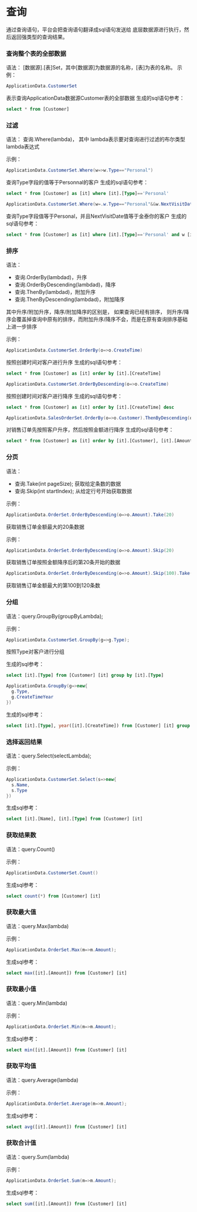 # 查询

通过查询语句，平台会把查询语句翻译成sql语句发送给 底层数据源进行执行，然后返回强类型的查询结果。

### 查询整个表的全部数据

语法：
[数据源].[表]Set，其中[数据源]为数据源的名称，[表]为表的名称。
示例：
```csharp
ApplicationData.CustomerSet
```
表示查询ApplicationData数据源Customer表的全部数据
生成的sql语句参考：
```sql
select * from [Customer]
```

### 过滤

语法：
查询.Where(lambda)， 其中 lambda表示要对查询进行过滤的布尔类型lambda表达式

示例：
```csharp
ApplicationData.CustomerSet.Where(w=>w.Type=="Personal")
```
查询Type字段的值等于Personnal的客户
生成的sql语句参考：
```sql
select * from [Customer] as [it] where [it].[Type]=='Personal'
```

```csharp
ApplicationData.CustomerSet.Where(w=.w.Type=="Personal"&&w.NextVisitDate==DateTime.Today)
```
查询Type字段值等于Personal，并且NextVisitDate值等于金泰你的客户
生成的sql语句参考：
```sql
select * from [Customer] as [it] where [it].[Type]=='Personal' and w [it]NextVisitDate==convert(getdate() as date)
```

### 排序

语法：
- 查询.OrderBy(lambdad)，升序
- 查询.OrderByDescending(lambdad)，降序
- 查询.ThenBy(lambdad)，附加升序
- 查询.ThenByDescending(lambdad)，附加降序

其中升序/附加升序，降序/附加降序的区别是， 如果查询已经有排序， 则升序/降序会覆盖掉查询中原有的排序，而附加升序/降序不会，而是在原有查询排序基础上进一步排序

示例：
```csharp
ApplicationData.CustomerSet.OrderBy(o=>o.CreateTime)
```
按照创建时间对客户进行升序
生成的sql语句参考：
```sql
select * from [Customer] as [it] order by [it].[CreateTime]
```

```csharp
ApplicationData.CustomerSet.OrderByDescending(o=>o.CreateTime)
```
按照创建时间对客户进行降序
生成的sql语句参考：
```sql
select * from [Customer] as [it] order by [it].[CreateTime] desc
```

```csharp
ApplicationData.SalesOrderSet.OrderBy(o=>o.Customer).ThenByDescending(o=>o.Amount)
```
对销售订单先按照客户升序，然后按照金额进行降序
生成的sql语句参考：
```sql
select * from [Customer] as [it] order by [it].[Customer], [it].[Amount] desc
```

### 分页

语法：
- 查询.Take(int pageSize); 获取给定条数的数据
- 查询.Skip(int startIndex); 从给定行号开始获取数据

示例：
```csharp
ApplicationData.OrderSet.OrderByDescending(o=>o.Amount).Take(20)
```
获取销售订单金额最大的20条数据

示例：
```csharp
ApplicationData.OrderSet.OrderByDescending(o=>o.Amount).Skip(20)
```
获取销售订单按照金额降序后的第20条开始的数据

```csharp
ApplicationData.OrderSet.OrderByDescending(o=>o.Amount).Skip(100).Take(20)
```
获取销售订单金额最大的第100到120条数

### 分组

语法：query.GroupBy(groupByLambda);

示例：
```csharp
ApplicationData.CustomerSet.GroupBy(g=>g.Type);
```
按照Type对客户进行分组

生成的sql参考：
```sql
select [it].[Type] from [Customer] [it] group by [it].[Type]
```

```csharp
ApplicationData.GroupBy(g=>new{
  g.Type,
  g.CreateTimeYear
})
```
生成的sql参考：
```sql
select [it].[Type], year([it].[CreateTime]) from [Customer] [it] group by [it].[Type], year([it].[CreateTime])
```
### 选择返回结果

语法：query.Select(selectLambda);

示例：
```csharp
ApplicationData.CustomerSet.Select(s=>new{
  s.Name,
  s.Type
})
```
生成sql参考：
```sql
select [it].[Name], [it].[Type] from [Customer] [it]
```

### 获取结果数

语法：query.Count()

示例：
```csharp
ApplicationData.CustomerSet.Count()
```
生成sql参考：
```sql
select count(*) from [Customer] [it]
```

### 获取最大值

语法：query.Max(lambda)

示例：
```csharp
ApplicationData.OrderSet.Max(m=>m.Amount);
```

生成sql参考：
```sql
select max([it].[Amount]) from [Customer] [it]
```


### 获取最小值

语法：query.Min(lambda)

示例：
```csharp
ApplicationData.OrderSet.Min(m=>m.Amount);
```

生成sql参考：
```sql
select min([it].[Amount]) from [Customer] [it]
```


### 获取平均值

语法：query.Average(lambda)

示例：
```csharp
ApplicationData.OrderSet.Average(m=>m.Amount);
```

生成sql参考：
```sql
select avg([it].[Amount]) from [Customer] [it]
```


### 获取合计值

语法：query.Sum(lambda)

示例：
```csharp
ApplicationData.OrderSet.Sum(m=>m.Amount);
```

生成sql参考：
```sql
select sum([it].[Amount]) from [Customer] [it]
```
